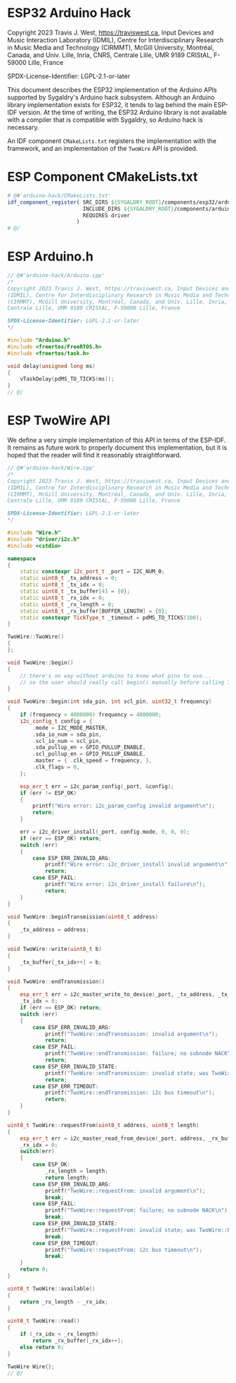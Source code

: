 # ESP32 Arduino Hack

Copyright 2023 Travis J. West, https://traviswest.ca, Input Devices and Music Interaction Laboratory
(IDMIL), Centre for Interdisciplinary Research in Music Media and Technology
(CIRMMT), McGill University, Montréal, Canada, and Univ. Lille, Inria, CNRS,
Centrale Lille, UMR 9189 CRIStAL, F-59000 Lille, France

SPDX-License-Identifier: LGPL-2.1-or-later

This document describes the ESP32 implementation of the Arduino APIs supported
by Sygaldry's Arduino hack subsystem. Although an Arduino library implementation
exists for ESP32, it tends to lag behind the main ESP-IDF version. At the time
of writing, the ESP32 Arduino library is not available with a compiler that is
compatible with Sygaldry, so Arduino hack is necessary.

An IDF component `CMakeLists.txt` registers
the implementation with the framework, and an implementation of the `TwoWire`
API is provided.

# ESP Component CMakeLists.txt

```cmake
# @#'arduino-hack/CMakeLists.txt'
idf_component_register( SRC_DIRS ${SYGALDRY_ROOT}/components/esp32/arduino-hack
                        INCLUDE_DIRS ${SYGALDRY_ROOT}/components/arduino-hack
                        REQUIRES driver
                      )
# @/
```

# ESP Arduino.h

```cpp
// @#'arduino-hack/Arduino.cpp'
/*
Copyright 2023 Travis J. West, https://traviswest.ca, Input Devices and Music Interaction Laboratory
(IDMIL), Centre for Interdisciplinary Research in Music Media and Technology
(CIRMMT), McGill University, Montréal, Canada, and Univ. Lille, Inria, CNRS,
Centrale Lille, UMR 9189 CRIStAL, F-59000 Lille, France

SPDX-License-Identifier: LGPL-2.1-or-later
*/

#include "Arduino.h"
#include <freertos/FreeRTOS.h>
#include <freertos/task.h>

void delay(unsigned long ms)
{
	vTaskDelay(pdMS_TO_TICKS(ms));
}
// @/
```

# ESP TwoWire API

We define a very simple implementation of this API in terms of the ESP-IDF.
It remains as future work to properly document this implementation, but it
is hoped that the reader will find it reasonably straightforward.

```cpp
// @#'arduino-hack/Wire.cpp'
/*
Copyright 2023 Travis J. West, https://traviswest.ca, Input Devices and Music Interaction Laboratory
(IDMIL), Centre for Interdisciplinary Research in Music Media and Technology
(CIRMMT), McGill University, Montréal, Canada, and Univ. Lille, Inria, CNRS,
Centrale Lille, UMR 9189 CRIStAL, F-59000 Lille, France

SPDX-License-Identifier: LGPL-2.1-or-later
*/

#include "Wire.h"
#include "driver/i2c.h"
#include <cstdio>

namespace
{
	static constexpr i2c_port_t _port = I2C_NUM_0;
	static uint8_t _tx_address = 0;
	static uint8_t _tx_idx = 0;
	static uint8_t _tx_buffer[4] = {0};
	static uint8_t _rx_idx = 0;
	static uint8_t _rx_length = 0;
	static uint8_t _rx_buffer[BUFFER_LENGTH] = {0};
	static constexpr TickType_t _timeout = pdMS_TO_TICKS(100);
}

TwoWire::TwoWire()
{
};

void TwoWire::begin()
{
	// there's no way without arduino to know what pins to use...
	// so the user should really call begin() manually before calling Trill::begin()...
}

void TwoWire::begin(int sda_pin, int scl_pin, uint32_t frequency)
{
	if (frequency > 4000000) frequency = 4000000;
	i2c_config_t config = {
		.mode = I2C_MODE_MASTER,
		.sda_io_num = sda_pin,
		.scl_io_num = scl_pin,
		.sda_pullup_en = GPIO_PULLUP_ENABLE,
		.scl_pullup_en = GPIO_PULLUP_ENABLE,
		.master = { .clk_speed = frequency, },
		.clk_flags = 0,
	};

	esp_err_t err = i2c_param_config(_port, &config);
	if (err != ESP_OK)
	{
		printf("Wire error: i2c_param_config invalid argument\n");
		return;
	}

	err = i2c_driver_install(_port, config.mode, 0, 0, 0);
	if (err == ESP_OK) return;
	switch (err)
	{
		case ESP_ERR_INVALID_ARG:
			printf("Wire error: i2c_driver_install invalid argument\n");
			return;
		case ESP_FAIL:
			printf("Wire error: i2c_driver_install failure\n");
			return;
	}
}

void TwoWire::beginTransmission(uint8_t address)
{
	_tx_address = address;
}

void TwoWire::write(uint8_t b)
{
	_tx_buffer[_tx_idx++] = b;
}

void TwoWire::endTransmission()
{
	esp_err_t err = i2c_master_write_to_device(_port, _tx_address, _tx_buffer, _tx_idx, _timeout);
	_tx_idx = 0;
	if (err == ESP_OK) return;
	switch (err)
	{
		case ESP_ERR_INVALID_ARG:
			printf("TwoWire::endTransmission: invalid argument\n");
			return;
		case ESP_FAIL:
			printf("TwoWire::endTransmission: failure; no subnode NACK\n");
			return;
		case ESP_ERR_INVALID_STATE:
			printf("TwoWire::endTransmission: invalid state; was TwoWire::begin() called successfully?\n");
			return;
		case ESP_ERR_TIMEOUT:
			printf("TwoWire::endTransmission: i2c bus timeout\n");
			return;
	}
}

uint8_t TwoWire::requestFrom(uint8_t address, uint8_t length)
{
	esp_err_t err = i2c_master_read_from_device(_port, address, _rx_buffer, length, _timeout);
	_rx_idx = 0;
	switch(err)
	{
		case ESP_OK:
			_rx_length = length;
			return length;
		case ESP_ERR_INVALID_ARG:
			printf("TwoWire::requestFrom: invalid argument\n");
			break;
		case ESP_FAIL:
			printf("TwoWire::requestFrom: failure; no subnode NACK\n");
			break;
		case ESP_ERR_INVALID_STATE:
			printf("TwoWire::requestFrom: invalid state; was TwoWire::begin() called successfully?\n");
			break;
		case ESP_ERR_TIMEOUT:
			printf("TwoWire::requestFrom: i2c bus timeout\n");
			break;
	}
	return 0;
}

uint8_t TwoWire::available()
{
	return _rx_length - _rx_idx;
}

uint8_t TwoWire::read()
{
	if (_rx_idx < _rx_length)
		return _rx_buffer[_rx_idx++];
	else return 0;
}

TwoWire Wire{};
// @/
```
